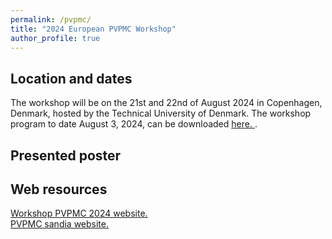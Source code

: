 ```yaml
---
permalink: /pvpmc/
title: "2024 European PVPMC Workshop"
author_profile: true
---
```


Location and dates
-----
The workshop will be on the 21st and 22nd of August 2024 in Copenhagen, Denmark, hosted by the Technical University of Denmark.
The workshop program to date August 3, 2024, can be downloaded <a href="/files/2024-European-PVPMC-Program-V7.pdf"> here. </a>. 

Presented poster
-----



Web resources
-----
<a href="https://iea-pvps.org/events/2024-european-pvpmc-workshop/"> Workshop PVPMC 2024 website. </a> <br>
<a href="https://pvpmc.sandia.gov/"> PVPMC sandia website. </a> 

